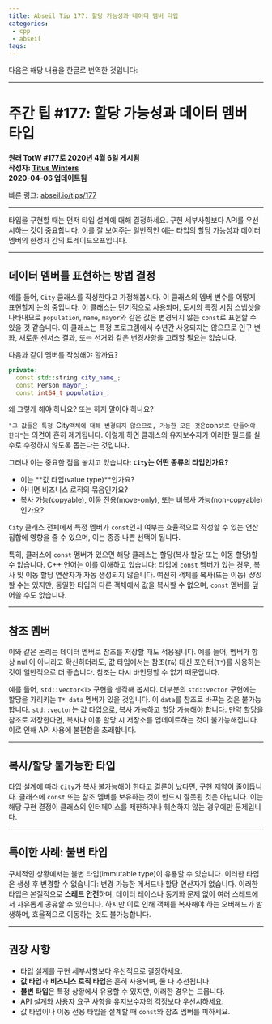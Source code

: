 ```yaml
---
title: Abseil Tip 177: 할당 가능성과 데이터 멤버 타입
categories:
 - cpp
 - abseil
tags:
---
```


다음은 해당 내용을 한글로 번역한 것입니다:

---

# 주간 팁 #177: 할당 가능성과 데이터 멤버 타입

**원래 TotW #177로 2020년 4월 6일 게시됨**  
**작성자: [Titus Winters](mailto:titus@cs.ucr.edu)**  
**2020-04-06 업데이트됨**

빠른 링크: [abseil.io/tips/177](https://abseil.io/tips/177)

---

타입을 구현할 때는 먼저 타입 설계에 대해 결정하세요. 구현 세부사항보다 API를 우선시하는 것이 중요합니다. 이를 잘 보여주는 일반적인 예는 타입의 할당 가능성과 데이터 멤버의 한정자 간의 트레이드오프입니다.

---

## 데이터 멤버를 표현하는 방법 결정

예를 들어, `City` 클래스를 작성한다고 가정해봅시다. 이 클래스의 멤버 변수를 어떻게 표현할지 논의 중입니다. 이 클래스는 단기적으로 사용되며, 도시의 특정 시점 스냅샷을 나타내므로 `population`, `name`, `mayor`와 같은 값은 변경되지 않는 `const`로 표현할 수 있을 것 같습니다. 이 클래스는 특정 프로그램에서 수년간 사용되지는 않으므로 인구 변화, 새로운 센서스 결과, 또는 선거와 같은 변경사항을 고려할 필요는 없습니다.

다음과 같이 멤버를 작성해야 할까요?

```cpp
private:
  const std::string city_name_;
  const Person mayor_;
  const int64_t population_;
```

왜 그렇게 해야 하나요? 또는 하지 말아야 하나요?

`"그 값들은 특정 `City` 객체에 대해 변경되지 않으므로, 가능한 모든 것은 `const`로 만들어야 한다"`는 의견이 흔히 제기됩니다. 이렇게 하면 클래스의 유지보수자가 이러한 필드를 실수로 수정하지 않도록 돕는다는 것입니다.

그러나 이는 중요한 점을 놓치고 있습니다: **`City`는 어떤 종류의 타입인가요?**  
- 이는 **값 타입(value type)**인가요?  
- 아니면 비즈니스 로직의 묶음인가요?  
- 복사 가능(copyable), 이동 전용(move-only), 또는 비복사 가능(non-copyable)인가요?

`City` 클래스 전체에서 특정 멤버가 `const`인지 여부는 효율적으로 작성할 수 있는 연산 집합에 영향을 줄 수 있으며, 이는 종종 나쁜 선택이 됩니다.

특히, 클래스에 `const` 멤버가 있으면 해당 클래스는 할당(복사 할당 또는 이동 할당)할 수 없습니다. C++ 언어는 이를 이해하고 있습니다: 타입에 `const` 멤버가 있는 경우, 복사 및 이동 할당 연산자가 자동 생성되지 않습니다. 여전히 객체를 복사(또는 이동) *생성*할 수는 있지만, 동일한 타입의 다른 객체에서 값을 복사할 수 없으며, `const` 멤버를 덮어쓸 수도 없습니다.

---

## 참조 멤버

이와 같은 논리는 데이터 멤버로 참조를 저장할 때도 적용됩니다. 예를 들어, 멤버가 항상 null이 아니라고 확신하더라도, 값 타입에서는 참조(`T&`) 대신 포인터(`T*`)를 사용하는 것이 일반적으로 더 좋습니다. 참조는 다시 바인딩할 수 없기 때문입니다.

예를 들어, `std::vector<T>` 구현을 생각해 봅시다. 대부분의 `std::vector` 구현에는 할당을 가리키는 `T* data` 멤버가 있을 것입니다. 이 `data`를 참조로 바꾸는 것은 불가능합니다. `std::vector`는 값 타입으로, 복사 가능하고 할당 가능해야 합니다. 만약 할당을 참조로 저장한다면, 복사나 이동 할당 시 저장소를 업데이트하는 것이 불가능해집니다. 이로 인해 API 사용에 불편함을 초래합니다.

---

## 복사/할당 불가능한 타입

타입 설계에 따라 `City`가 복사 불가능해야 한다고 결론이 났다면, 구현 제약이 줄어듭니다. 클래스에 `const` 또는 참조 멤버를 보유하는 것이 반드시 잘못된 것은 아닙니다. 이는 해당 구현 결정이 클래스의 인터페이스를 제한하거나 훼손하지 않는 경우에만 문제입니다.

---

## 특이한 사례: 불변 타입

구체적인 상황에서는 불변 타입(immutable type)이 유용할 수 있습니다. 이러한 타입은 생성 후 변경할 수 없습니다: 변경 가능한 메서드나 할당 연산자가 없습니다. 이러한 타입은 본질적으로 **스레드 안전**하며, 데이터 레이스나 동기화 문제 없이 여러 스레드에서 자유롭게 공유할 수 있습니다. 하지만 이로 인해 객체를 복사해야 하는 오버헤드가 발생하며, 효율적으로 이동하는 것도 불가능합니다.

---

## 권장 사항

- 타입 설계를 구현 세부사항보다 우선적으로 결정하세요.
- **값 타입**과 **비즈니스 로직 타입**은 흔히 사용되며, 둘 다 추천됩니다.
- **불변 타입**은 특정 상황에서 유용할 수 있지만, 이러한 경우는 드뭅니다.
- API 설계와 사용자 요구 사항을 유지보수자의 걱정보다 우선시하세요.
- 값 타입이나 이동 전용 타입을 설계할 때 `const`와 참조 멤버를 피하세요.